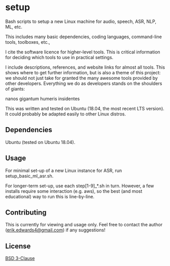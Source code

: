 # setup

Bash scripts to setup a new Linux machine for audio, speech, ASR, NLP, ML, etc.

This includes many basic dependencies, coding languages, command-line tools, toolboxes, etc.,

I cite the software licence for higher-level tools.
This is critical information for deciding which tools to use in practical settings.

I include descriptions, references, and website links for almost all tools.
This shows where to get further information, but is also a theme of this project:
we should not just take for granted the many awesome tools provided by other developers.
Everything we do as developers stands on the shoulders of giants:

nanos gigantum humeris insidentes

This was written and tested on Ubuntu (18.04, the most recent LTS version).
It could probably be adapted easily to other Linux distros.


## Dependencies
Ubuntu (tested on Ubuntu 18.04).


## Usage
For minimal set-up of a new Linux instance for ASR, run setup_basic_ml_asr.sh.

For longer-term set-up, use each step[1-9]_*.sh in turn.
However, a few installs require some interaction (e.g. aws),
so the best (and most educational) way to run this is line-by-line.


## Contributing
This is currently for viewing and usage only.
Feel free to contact the author (erik.edwards4@gmail.com) if any suggestions!


## License
[BSD 3-Clause](https://choosealicense.com/licenses/bsd-3-clause/)

